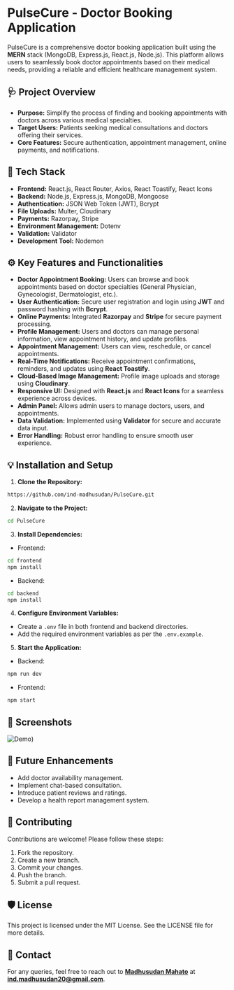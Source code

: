 # PulseCure - Doctor Booking Application

PulseCure is a comprehensive doctor booking application built using the **MERN** stack (MongoDB, Express.js, React.js, Node.js). This platform allows users to seamlessly book doctor appointments based on their medical needs, providing a reliable and efficient healthcare management system.

## 🩺 Project Overview
- **Purpose:** Simplify the process of finding and booking appointments with doctors across various medical specialties.
- **Target Users:** Patients seeking medical consultations and doctors offering their services.
- **Core Features:** Secure authentication, appointment management, online payments, and notifications.

## 🚀 Tech Stack
- **Frontend:** React.js, React Router, Axios, React Toastify, React Icons
- **Backend:** Node.js, Express.js, MongoDB, Mongoose
- **Authentication:** JSON Web Token (JWT), Bcrypt
- **File Uploads:** Multer, Cloudinary
- **Payments:** Razorpay, Stripe
- **Environment Management:** Dotenv
- **Validation:** Validator
- **Development Tool:** Nodemon

## ⚙️ Key Features and Functionalities
- **Doctor Appointment Booking:** Users can browse and book appointments based on doctor specialties (General Physician, Gynecologist, Dermatologist, etc.).
- **User Authentication:** Secure user registration and login using **JWT** and password hashing with **Bcrypt**.
- **Online Payments:** Integrated **Razorpay** and **Stripe** for secure payment processing.
- **Profile Management:** Users and doctors can manage personal information, view appointment history, and update profiles.
- **Appointment Management:** Users can view, reschedule, or cancel appointments.
- **Real-Time Notifications:** Receive appointment confirmations, reminders, and updates using **React Toastify**.
- **Cloud-Based Image Management:** Profile image uploads and storage using **Cloudinary**.
- **Responsive UI:** Designed with **React.js** and **React Icons** for a seamless experience across devices.
- **Admin Panel:** Allows admin users to manage doctors, users, and appointments.
- **Data Validation:** Implemented using **Validator** for secure and accurate data input.
- **Error Handling:** Robust error handling to ensure smooth user experience.

## 💡 Installation and Setup
1. **Clone the Repository:**
```bash
https://github.com/ind-madhusudan/PulseCure.git
```

2. **Navigate to the Project:**
```bash
cd PulseCure
```

3. **Install Dependencies:**
- Frontend:
```bash
cd frontend
npm install
```
- Backend:
```bash
cd backend
npm install
```

4. **Configure Environment Variables:**
- Create a `.env` file in both frontend and backend directories.
- Add the required environment variables as per the `.env.example`.

5. **Start the Application:**
- Backend:
```bash
npm run dev
```
- Frontend:
```bash
npm start
```

## 📸 Screenshots
![Demo](https://github.com/ind-madhusudan/pulse_cure/blob/main/UI/2025-03-2016-26-45-ezgif.com-video-to-gif-converter.gif))


## 🔎 Future Enhancements
- Add doctor availability management.
- Implement chat-based consultation.
- Introduce patient reviews and ratings.
- Develop a health report management system.

## 🤝 Contributing
Contributions are welcome! Please follow these steps:
1. Fork the repository.
2. Create a new branch.
3. Commit your changes.
4. Push the branch.
5. Submit a pull request.

## 🛡️ License
This project is licensed under the MIT License. See the LICENSE file for more details.

## 📧 Contact
For any queries, feel free to reach out to **[Madhusudan Mahato](https://www.linkedin.com/in/madhusudan-mahato/)** at **ind.madhusudan20@gmail.com**.

